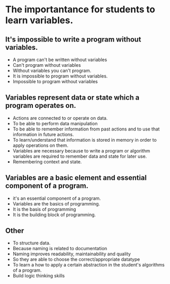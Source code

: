 # The importantance for students to learn variables.

## It's impossible to write a program without variables.

- A program can't be written without variables   
- Can't program without variables  
- Without variables you can't program.  
- It is impossible to program without variables.   
- Impossible to program without variables

## Variables represent data or state which a program operates on.

- Actions are connected to or operate on data.  
- To be able to perform data manipulation   
- To be able to remember information from past actions and to use that information in future actions.   
- To learn/understand that information is stored in memory in order to apply operations on them.   
- Variables are necessary because to write a program or algorithm variables are required to remember data and state for later use.     
- Remembering context and state.  


## Variables are a basic element and essential component of a program.

- it's an essential component of a program.  
- Variables are the basics of programming.   
- It is the basis of programming   
- It is the building block of programming.

## Other

- To structure data.  
- Because naming is related to documentation   
- Naming improves readability, maintainability and quality   
- So they are able to choose the correct/appropriate datatype
- To learn a how to apply a certain abstraction in the student's algorithms of a program.  
- Build logic thinking skills
